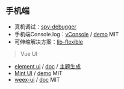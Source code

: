 ## 手机端

- 真机调试：[spy-debugger](https://github.com/wuchangming/spy-debugger)
- 手机端Console.log：[vConsole](https://github.com/Tencent/vConsole) / [demo](http://wechatfe.github.io/vconsole/demo.html) MIT
- 可伸缩解决方案：[lib-flexible](https://github.com/amfe/lib-flexible)


> Vue UI

- [element ui](https://github.com/ElemeFE/element) / [doc](http://element-cn.eleme.io/#/zh-CN) / [主题生成](https://elementui.github.io/theme-chalk-preview/#/zh-CN)
- [Mint UI](https://github.com/ElemeFE/mint-ui) / [demo](http://mint-ui.github.io/#!/zh-cn) MIT
- [weex-ui](https://github.com/alibaba/weex-ui) / [doc](https://alibaba.github.io/weex-ui/#/cn/) MIT